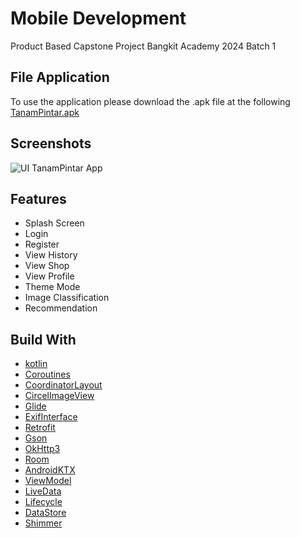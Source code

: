 # Mobile Development
Product Based Capstone Project Bangkit Academy 2024 Batch 1

## File Application
To use the application please download the .apk file at the following [TanamPintar.apk](https://drive.google.com/file/d/1kpVg7MR4jWafm9ikdIVPx6Etj9lKPZj8/view?usp=sharing)

## Screenshots
![UI TanamPintar App](https://drive.google.com/file/d/1kBmOa3YnAsjRgPbXykDLLx4VUe7iU4Mf/view?usp=sharing)

## Features
- Splash Screen
- Login
- Register
- View History
- View Shop
- View Profile
- Theme Mode
- Image Classification
- Recommendation

## Build With
- [kotlin](https://kotlinlang.org/)
- [Coroutines](https://developer.android.com/kotlin/coroutines)
- [CoordinatorLayout](https://developer.android.com/reference/androidx/coordinatorlayout/widget/CoordinatorLayout)
- [CircelImageView](https://github.com/hdodenhof/CircleImageView)
- [Glide](https://github.com/bumptech/glide)
- [ExifInterface](https://developer.android.com/reference/android/media/ExifInterface)
- [Retrofit](https://square-github-io.translate.goog/retrofit/?_x_tr_sl=en&_x_tr_tl=id&_x_tr_hl=id&_x_tr_pto=tc)
- [Gson](https://github.com/square/retrofit/tree/trunk/retrofit-converters/gson)
- [OkHttp3](https://square.github.io/okhttp/recipes/)
- [Room](https://developer.android.com/training/data-storage/room)
- [AndroidKTX](https://developer.android.com/kotlin/ktx?hl=id)
- [ViewModel](https://developer.android.com/topic/libraries/architecture/viewmodel)
- [LiveData](https://developer.android.com/topic/libraries/architecture/livedata)
- [Lifecycle](https://developer.android.com/guide/components/activities/activity-lifecycle)
- [DataStore](https://developer.android.com/topic/libraries/architecture/datastore)
- [Shimmer](https://github.com/facebookarchive/shimmer-android)
 
